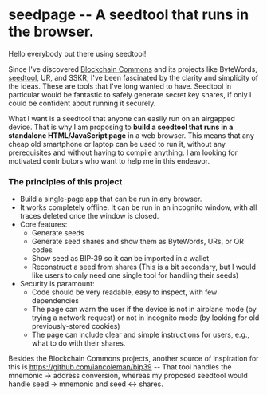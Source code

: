 # seedpage -- A seedtool that runs in the browser.

Hello everybody out there using seedtool!

Since I've discovered [Blockchain
Commons](https://github.com/BlockchainCommons) and its projects like ByteWords,
[seedtool](https://github.com/BlockchainCommons/seedtool-cli), UR, and SSKR,
I've been fascinated by the clarity and simplicity of the ideas. These are
tools that I've long wanted to have. Seedtool in particular would be fantastic
to safely generate secret key shares, if only I could be confident about
running it securely.

What I want is a seedtool that anyone can easily run on an airgapped device.
That is why I am proposing to **build a seedtool that runs in a standalone
HTML/JavaScript page** in a web browser. This means that any cheap old
smartphone or laptop can be used to run it, without any prerequisites and
without having to compile anything. I am looking for motivated contributors who
want to help me in this endeavor.

### The principles of this project

* Build a single-page app that can be run in any browser.
* It works completely offline. It can be run in an incognito window, with all
  traces deleted once the window is closed.
* Core features:
    * Generate seeds
    * Generate seed shares and show them as ByteWords, URs, or QR codes
    * Show seed as BIP-39 so it can be imported in a wallet
    * Reconstruct a seed from shares (This is a bit secondary, but I would like
      users to only need one single tool for handling their seeds)
* Security is paramount:
    * Code should be very readable, easy to inspect, with few dependencies
    * The page can warn the user if the device is not in airplane mode (by
      trying a network request) or not in incognito mode (by looking for old
      previously-stored cookies)
    * The page can include clear and simple instructions for users, e.g., what
      to do with their shares.

Besides the Blockchain Commons projects, another source of inspiration for this
is https://github.com/iancoleman/bip39 -- That tool handles the mnemonic ->
address conversion, whereas my proposed seedtool would handle seed -> mnemonic
and seed <-> shares.
